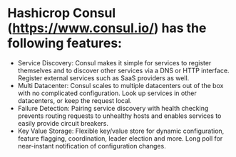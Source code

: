 # Hashicrop Consul (https://www.consul.io/) has the following features:
- Service Discovery: 
Consul makes it simple for services to register themselves and to discover other services via a DNS or HTTP interface. Register external services such as SaaS providers as well.
- Multi Datacenter: 
Consul scales to multiple datacenters out of the box with no complicated configuration. Look up services in other datacenters, or keep the request local.
- Failure Detection: 
Pairing service discovery with health checking prevents routing requests to unhealthy hosts and enables services to easily provide circuit breakers.
- Key Value Storage: 
Flexible key/value store for dynamic configuration, feature flagging, coordination, leader election and more. Long poll for near-instant notification of configuration changes.